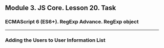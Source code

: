 ## Module 3. JS Core. Lesson 20. Task

###  ECMAScript 6 (ES6+). RegExp Advance. RegExp object
***

### Adding the Users to User Information List

